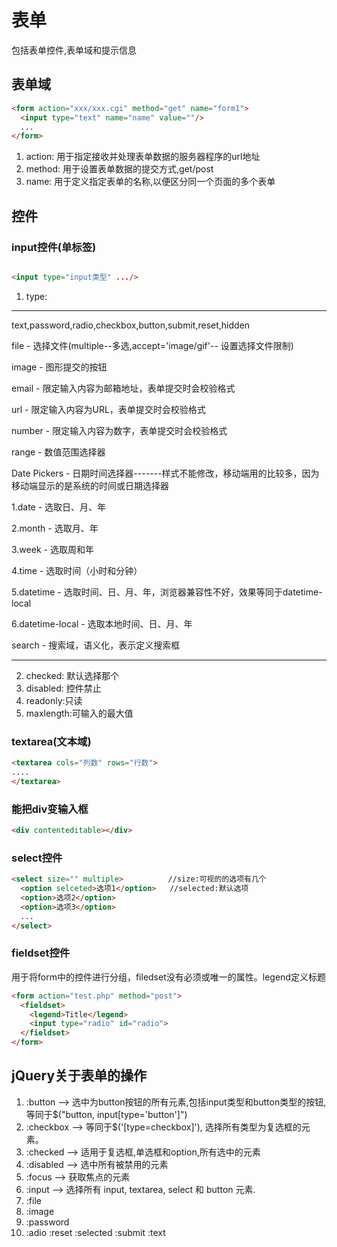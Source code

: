 # 表单

包括表单控件,表单域和提示信息

## 表单域

```html
<form action="xxx/xxx.cgi" method="get" name="form1">
  <input type="text" name="name" value=""/>
  ...
</form>
```
1. action: 用于指定接收并处理表单数据的服务器程序的url地址
2. method: 用于设置表单数据的提交方式,get/post
3. name: 用于定义指定表单的名称,以便区分同一个页面的多个表单


## 控件
### input控件(单标签)

```html

<input type="input类型" .../>
```
1. type:
***
text,password,radio,checkbox,button,submit,reset,hidden

file - 选择文件(multiple--多选,accept='image/gif'-- 设置选择文件限制)

image - 图形提交的按钮

email - 限定输入内容为邮箱地址，表单提交时会校验格式

url - 限定输入内容为URL，表单提交时会校验格式

number - 限定输入内容为数字，表单提交时会校验格式

range - 数值范围选择器

Date Pickers - 日期时间选择器-------样式不能修改，移动端用的比较多，因为移动端显示的是系统的时间或日期选择器

1.date - 选取日、月、年

2.month - 选取月、年

3.week - 选取周和年

4.time - 选取时间（小时和分钟）

5.datetime - 选取时间、日、月、年，浏览器兼容性不好，效果等同于datetime-local

6.datetime-local - 选取本地时间、日、月、年

search - 搜索域，语义化，表示定义搜索框

***

2. checked: 默认选择那个
3. disabled: 控件禁止
4. readonly:只读
5. maxlength:可输入的最大值

### textarea(文本域)

```html
<textarea cols="列数" rows="行数">
....
</textarea>
```
### 能把div变输入框

```html
<div contenteditable></div>
```

### select控件

```html
<select size="" multiple>          //size:可视的的选项有几个
  <option selceted>选项1</option>   //selected:默认选项
  <option>选项2</option>
  <option>选项3</option>
  ...
</select>
```

### fieldset控件

用于将form中的控件进行分组，filedset没有必须或唯一的属性。legend定义标题

```html
<form action="test.php" method="post">
  <fieldset>
    <legend>Title</legend>
    <input type="radio" id="radio">
  </fieldset>
</form>
```

## jQuery关于表单的操作

1. :button --> 选中为button按钮的所有元素,包括input类型和button类型的按钮,等同于$("button, input[type='button']")
2. :checkbox --> 等同于$('[type=checkbox]'), 选择所有类型为复选框的元素。
3. :checked --> 适用于复选框,单选框和option,所有选中的元素
4. :disabled --> 选中所有被禁用的元素
5. :focus --> 获取焦点的元素
6. :input --> 选择所有 input, textarea, select 和 button 元素.
7. :file
8. :image
9. :password
10. :adio
:reset
:selected
:submit
:text
